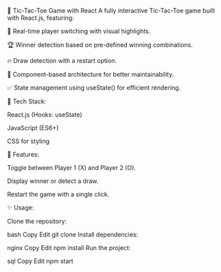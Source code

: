 📌 Tic-Tac-Toe Game with React
A fully interactive Tic-Tac-Toe game built with React.js, featuring:

🎯 Real-time player switching with visual highlights.

🏆 Winner detection based on pre-defined winning combinations.

🔥 Draw detection with a restart option.

🎨 Component-based architecture for better maintainability.

✅ State management using useState() for efficient rendering.

🔧 Tech Stack:

React.js (Hooks: useState)

JavaScript (ES6+)

CSS for styling

🚀 Features:

Toggle between Player 1 (X) and Player 2 (O).

Display winner or detect a draw.

Restart the game with a single click.

✨ Usage:

Clone the repository:

bash
Copy
Edit
git clone <your-repo-url>
Install dependencies:

nginx
Copy
Edit
npm install
Run the project:

sql
Copy
Edit
npm start
